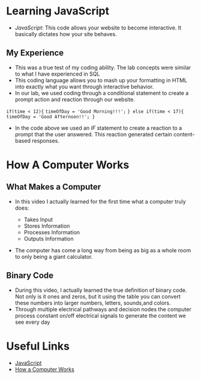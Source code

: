 # Learning JavaScript

- *JavaScript*: This code allows your website to become interactive.
It basically dictates how your site behaves.

## My Experience

- This was a true test of my coding ability. The lab concepts were similar to what I have experienced in SQL
- This coding language allows you to mash up your formatting in HTML into exactly what you want through interactive behavior.
- In our lab, we used coding through a conditional statement to create a prompt action and reaction through our website.

`if(time < 12){`
    `timeOfDay = 'Good Morning!!!';`
`} else if(time < 17){`
    `timeOfDay = 'Good Afternoon!!'; } `

- In the code above we used an *IF* statement to create a reaction to a prompt that the user answered. This reaction generated certain content-based  responses.

# How A Computer Works

## What Makes a Computer

- In this video I actually learned for the first time what a computer truly does:
    - Takes Input
    - Stores Information
    - Processes Information
    - Outputs Information

- The computer has come a long way from being as big as a whole room to only being a giant calculator.

## Binary Code

- During this video, I actually learned the true definition of binary code. Not only is it ones and zeros, but it using the table you can convert these numbers into larger numbers, letters, sounds,and colors.
- Through multiple electrical pathways and decision nodes the computer process constant on/off electrical signals to generate the content we see every day

# Useful Links

- [JavaScript](https://developer.mozilla.org/en-US/docs/Web/JavaScript)
- [How a Computer Works](https://www.youtube.com/watch?v=OAx_6-wdslM&list=PLzdnOPI1iJNcsRwJhvksEo1tJqjIqWbN-&index=1)